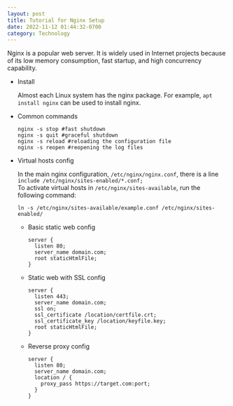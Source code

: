```yaml
---
layout: post
title: Tutorial for Nginx Setup
date: 2022-11-12 01:44:32-0700
category: Technology
---
```


Nginx is a popular web server. It is widely used in Internet projects because of its low memory consumption, fast startup, and high concurrency capability.

- Install

  Almost each Linux system has the nginx package. For example, `apt install nginx` can be used to install nginx.

- Common commands

  ```shell
  nginx -s stop #fast shutdown
  nginx -s quit #graceful shutdown
  nginx -s reload #reloading the configuration file
  nginx -s reopen #reopening the log files
  ```

- Virtual hosts config

  In the main nginx configuration, `/etc/nginx/nginx.conf`, there is a line `include /etc/nginx/sites-enabled/*.conf;`  
  To activate virtual hosts in `/etc/nginx/sites-available`, run the following command:

  ```shell
  ln -s /etc/nginx/sites-available/example.conf /etc/nginx/sites-enabled/
  ```

  - Basic static web config

    ```nginx
    server {
      listen 80;
      server_name domain.com;
      root staticHtmlFile;
    }
    ```

  - Static web with SSL config

    ```nginx
    server {
      listen 443;
      server_name domain.com;
      ssl on;
      ssl_certificate /location/certfile.crt;
      ssl_certificate_key /location/keyfile.key;
      root staticHtmlFile;
    }
    ```

  - Reverse proxy config

    ```nginx
    server {
      listen 80;
      server_name domain.com;
      location / {
        proxy_pass https://target.com:port;
      }
    }
    ```
